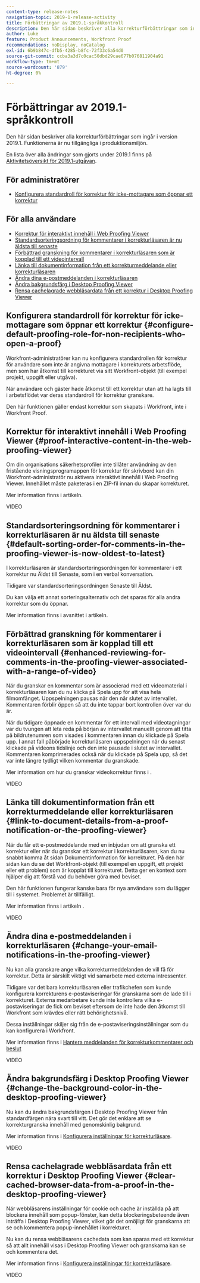 ```yaml
---
content-type: release-notes
navigation-topic: 2019-1-release-activity
title: Förbättringar av 2019.1-språkkontroll
description: Den här sidan beskriver alla korrekturförbättringar som ingår i version 2019.1. Funktionerna är nu tillgängliga i produktionsmiljön.
author: Luke
feature: Product Announcements, Workfront Proof
recommendations: noDisplay, noCatalog
exl-id: 6b9b847c-dfb5-4285-b8fc-72f33c6a54d0
source-git-commit: ccba3a3d7c0cac50dbd29cae677b076811904a91
workflow-type: tm+mt
source-wordcount: '879'
ht-degree: 0%

---
```


# Förbättringar av 2019.1-språkkontroll

Den här sidan beskriver alla korrekturförbättringar som ingår i version 2019.1. Funktionerna är nu tillgängliga i produktionsmiljön.

En lista över alla ändringar som gjorts under 2019.1 finns på [Aktivitetsöversikt för 2019.1-utgåvan](../../../../product-announcements/product-releases/quarterly-release-archive/2019.1-release-activity/2019.1-release-activity-overview.md).

## För administratörer

* [Konfigurera standardroll för korrektur för icke-mottagare som öppnar ett korrektur](#configure-default-proofing-role-for-non-recipients-who-open-a-proof)

## För alla användare

* [Korrektur för interaktivt innehåll i Web Proofing Viewer](#proof-interactive-content-in-the-web-proofing-viewer)
* [Standardsorteringsordning för kommentarer i korrekturläsaren är nu äldsta till senaste](#default-sorting-order-for-comments-in-the-proofing-viewer-is-now-oldest-to-latest)
* [Förbättrad granskning för kommentarer i korrekturläsaren som är kopplad till ett videointervall](#enhanced-reviewing-for-comments-in-the-proofing-viewer-associated-with-a-range-of-video)
* [Länka till dokumentinformation från ett korrekturmeddelande eller korrekturläsaren](#link-to-document-details-from-a-proof-notification-or-the-proofing-viewer)
* [Ändra dina e-postmeddelanden i korrekturläsaren](#change-your-email-notifications-in-the-proofing-viewer)
* [Ändra bakgrundsfärg i Desktop Proofing Viewer](#change-the-background-color-in-the-desktop-proofing-viewer)
* [Rensa cachelagrade webbläsardata från ett korrektur i Desktop Proofing Viewer](#clear-cached-browser-data-from-a-proof-in-the-desktop-proofing-viewer)

## Konfigurera standardroll för korrektur för icke-mottagare som öppnar ett korrektur {#configure-default-proofing-role-for-non-recipients-who-open-a-proof}

Workfront-administratörer kan nu konfigurera standardrollen för korrektur för användare som inte är angivna mottagare i korrekturets arbetsflöde, men som har åtkomst till korrekturet via sitt Workfront-objekt (till exempel projekt, uppgift eller utgåva).

När användare och gäster hade åtkomst till ett korrektur utan att ha lagts till i arbetsflödet var deras standardroll för korrektur granskare.

Den här funktionen gäller endast korrektur som skapats i Workfront, inte i Workfront Proof.

## Korrektur för interaktivt innehåll i Web Proofing Viewer {#proof-interactive-content-in-the-web-proofing-viewer}

Om din organisations säkerhetsprofiler inte tillåter användning av den fristående visningsprogramappen för korrektur för skrivbord kan din Workfront-administratör nu aktivera interaktivt innehåll i Web Proofing Viewer. Innehållet måste paketeras i en ZIP-fil innan du skapar korrekturet.

Mer information finns i artikeln.

VIDEO

## Standardsorteringsordning för kommentarer i korrekturläsaren är nu äldsta till senaste  {#default-sorting-order-for-comments-in-the-proofing-viewer-is-now-oldest-to-latest}

I korrekturläsaren är standardsorteringsordningen för kommentarer i ett korrektur nu Äldst till Senaste, som i en verbal konversation.

Tidigare var standardsorteringsordningen Senaste till Äldst.

Du kan välja ett annat sorteringsalternativ och det sparas för alla andra korrektur som du öppnar.

Mer information finns i avsnittet i artikeln.

## Förbättrad granskning för kommentarer i korrekturläsaren som är kopplad till ett videointervall {#enhanced-reviewing-for-comments-in-the-proofing-viewer-associated-with-a-range-of-video}

När du granskar en kommentar som är associerad med ett videomaterial i korrekturläsaren kan du nu klicka på Spela upp för att visa hela filmomfånget. Uppspelningen pausas när den når slutet av intervallet. Kommentaren förblir öppen så att du inte tappar bort kontrollen över var du är.

När du tidigare öppnade en kommentar för ett intervall med videotagningar var du tvungen att leta reda på början av intervallet manuellt genom att titta på bildrutenumren som visades i kommentaren innan du klickade på Spela upp. I annat fall påbörjade korrekturläsaren uppspelningen när du senast klickade på videons tidslinje och den inte pausade i slutet av intervallet. Kommentaren komprimerades också när du klickade på Spela upp, så det var inte längre tydligt vilken kommentar du granskade.

Mer information om hur du granskar videokorrektur finns i .

VIDEO

## Länka till dokumentinformation från ett korrekturmeddelande eller korrekturläsaren {#link-to-document-details-from-a-proof-notification-or-the-proofing-viewer}

När du får ett e-postmeddelande med en inbjudan om att granska ett korrektur eller när du granskar ett korrektur i korrekturläsaren, kan du nu snabbt komma åt sidan Dokumentinformation för korrekturet. På den här sidan kan du se det Workfront-objekt (till exempel en uppgift, ett projekt eller ett problem) som är kopplat till korrekturet. Detta ger en kontext som hjälper dig att förstå vad du behöver göra med beviset.

Den här funktionen fungerar kanske bara för nya användare som du lägger till i systemet. Problemet är tillfälligt.

Mer information finns i artikeln .

VIDEO

## Ändra dina e-postmeddelanden i korrekturläsaren {#change-your-email-notifications-in-the-proofing-viewer}

Nu kan alla granskare ange vilka korrekturmeddelanden de vill få för korrektur. Detta är särskilt viktigt vid samarbete med externa intressenter.

Tidigare var det bara korrekturläsaren eller trafikchefen som kunde konfigurera korrekturens e-postaviseringar för granskarna som de lade till i korrekturet. Externa medarbetare kunde inte kontrollera vilka e-postaviseringar de fick om beviset eftersom de inte hade den åtkomst till Workfront som krävdes eller rätt behörighetsnivå.

Dessa inställningar skiljer sig från de e-postaviseringsinställningar som du kan konfigurera i Workfront.

Mer information finns i [Hantera meddelanden för korrekturkommentarer och beslut](../../../../review-and-approve-work/proofing/reviewing-proofs-within-workfront/manage-notifications-for-proof-comments.md)

VIDEO

## Ändra bakgrundsfärg i Desktop Proofing Viewer {#change-the-background-color-in-the-desktop-proofing-viewer}

Nu kan du ändra bakgrundsfärgen i Desktop Proofing Viewer från standardfärgen nära svart till vitt. Det gör det enklare att se korrekturgranska innehåll med genomskinlig bakgrund.

Mer information finns i [Konfigurera inställningar för korrekturläsare](../../../../review-and-approve-work/proofing/reviewing-proofs-within-workfront/configure-proofing-viewer-settings.md).

VIDEO

## Rensa cachelagrade webbläsardata från ett korrektur i Desktop Proofing Viewer {#clear-cached-browser-data-from-a-proof-in-the-desktop-proofing-viewer}

När webbläsarens inställningar för cookie och cache är inställda på att blockera innehåll som popup-fönster, kan detta blockeringsbeteende även inträffa i Desktop Proofing Viewer, vilket gör det omöjligt för granskarna att se och kommentera popup-innehållet i korrekturet.

Nu kan du rensa webbläsarens cachedata som kan sparas med ett korrektur så att allt innehåll visas i Desktop Proofing Viewer och granskarna kan se och kommentera det.

Mer information finns i [Konfigurera inställningar för korrekturläsare](../../../../review-and-approve-work/proofing/reviewing-proofs-within-workfront/configure-proofing-viewer-settings.md).

VIDEO
